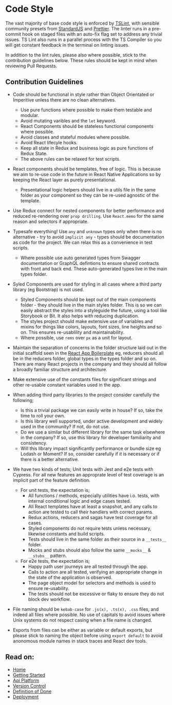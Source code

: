 # Code Style

The vast majority of base code style is enforced by [TSLint](https://palantir.github.io/tslint/), with sensible community presets from [StandardJS](https://standardjs.com/) and [Prettier](https://prettier.io/). The linter runs in a pre-commit hook on staged files with an auto-fix flag set to address any trivial issues. TS Lint also runs in a parallel process with the TS Compiler so you will get constant feedback in the terminal on linting issues.

In addition to the lint rules, please also where possible, stick to the contribution guidelines below. These rules should be kept in mind when reviewing Pull Requests.

## Contribution Guidelines

- Code should be functional in style rather than Object Orientated or Imperitive unless there are no clean alternatives.
  - Use pure functions where possible to make them testable and modular.
  - Avoid mutating varibles and the `let` keyword.
  - React Components should be stateless functional components where possible.
  - Avoid classes and stateful modules where possible.
  - Avoid React lifecyle hooks.
  - Keep all state in Redux and business logic as pure functions of Redux State.
  - The above rules can be relaxed for test scripts.

- React components should be templates, free of logic. This is because we aim to re-use code in the future in React Native Applications so by keeping the React layer as purely presentational.
  - Presentational logic helpers should live in a utils file in the same folder as your component so they can be re-used agnostic of the template.

- Use Redux connect for nested components for better performance and reduced re-rendering over `prop drilling`. Use `React.memo` for the same reason and selectors if appropriate.
 
- Typesafe everything! Use `any` and `unknown` types only when there is no alternative - try to avoid `implicit any` - types should be documentation as code for the project. We can relax this as a convenience in test scripts.
  - Where possible use auto generated types from Swagger documentation or GraphQL defintions to ensure shared contracts with front and back end. These auto-generated types live in the main types folder.

- Syled Components are used for styling in all cases where a third party library (eg Bootstrap) is not used.
  - Styled Components should be kept out of the main components folder - they should live in the main styles folder. This is so we can easily abstract the styles into a styleguide the future, using a tool like Storybook or Bit. It also helps with reducing duplication.
  - The styles project should make extensive use of variables and mixins for things like colors, layouts, font sizes, line heights and so on. This ensures re-usablility and maintainability.
  - Where possible, use `rems` over `px` as a unit for layout.

- Maintain the separation of concerns in the folder structure laid out in the initial scaffold seen in the [React App Boilerplate](https://github.com/reapit/react-app) eg, reducers should all be in the reducers folder, global types in the types folder and so on. There are many React projects in the company and they should all follow a broadly familiar structure and architecture.

- Make extensive use of the constants files for significant strings and other re-usable constant variables used in the app.

- When adding third party libraries to the project consider carefully the following;
  - Is this a trivial package we can easily write in house? If so, take the time to roll your own.
  - Is this library well supported, under active development and widely used in the community? If not, do not use.
  - Do we use a similar but different library for the same task elsewhere in the company? If so, use this library for developer familiarity and consistency.
  - Will this library impact significantly performance or bundle size eg Lodash or Moment? If so, consider carefully if it is necessary or if there is a better alternative.

- We have two kinds of tests; Unit tests with Jest and e2e tests with Cypress. For all new features an approprate level of test coverage is an implicit part of the feature definition. 
  - For unit tests, the expectation is;
    - All functions / methods, especially utilities have i.o. tests, with internal conditional logic and edge cases tested.
    - All React templates have at least a snapshot, and any calls to action are tested to call their handlers with correct params.
    - Redux actions, reducers and sagas have test coverage for all cases.
    - Styled components do not require tests unless necessary, likewise constants and build scripts.
    - Tests should live in the same folder as their source in a `__tests__` folder. 
    - Mocks and stubs should also follow the same `__mocks__` & `__stubs__` pattern.
  - For e2e tests, the expectation is;
    - Happy path user journeys are all tested through the app.
    - Calls to action are all tested, verifying an appropriate change in the state of the application is observed.
    - The page object model for selectors and methods is used to ensure re-usability.
    - The tests should not be excessive or flaky to ensure they do not block dev workflow.

- File naming should be `kebab-case` for `.js(x), .ts(x), .css` files, and indeed all files where possible. No use of capitals to avoid issues where Unix systems do not respect casing when a file name is changed. 

- Exports from files can be either as variable or default exports, but please stick to naming the object before using `export default` to avoid anonomous module names in stack traces and React dev tools.

## Read on:

- [Home](../../README.md)
- [Getting Started](./GETTING_STARTED.md)
- [Api Platform](./API_PLATFORM.md)
- [Version Control](./VERSION_CONTROL.md)
- [Definition of Done](./DEFINITION_OF_DONE.md)
- [Deployment](./DEPLOYMENT.md)
